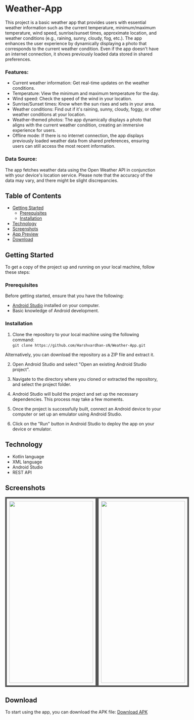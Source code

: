 # Weather-App

This project is a basic weather app that provides users with essential weather information such as the current temperature, minimum/maximum temperature, wind speed, sunrise/sunset times, approximate location, and weather conditions (e.g., raining, sunny, cloudy, fog, etc.). The app enhances the user experience by dynamically displaying a photo that corresponds to the current weather condition. Even if the app doesn't have an internet connection, it shows previously loaded data stored in shared preferences.

### Features:

- Current weather information: Get real-time updates on the weather conditions.
- Temperature: View the minimum and maximum temperature for the day.
- Wind speed: Check the speed of the wind in your location.
- Sunrise/Sunset times: Know when the sun rises and sets in your area.
- Weather conditions: Find out if it's raining, sunny, cloudy, foggy, or other weather conditions at your location.
- Weather-themed photos: The app dynamically displays a photo that aligns with the current weather condition, creating an immersive experience for users.
- Offline mode: If there is no internet connection, the app displays previously loaded weather data from shared preferences, ensuring users can still access the most recent information.

### Data Source:
The app fetches weather data using the Open Weather API in conjunction with your device's location service. Please note that the accuracy of the data may vary, and there might be slight discrepancies.

## Table of Contents

- [Getting Started](#getting-started)
  - [Prerequisites](#prerequisites)
  - [Installation](#installation)
- [Technology](#technology)
- [Screenshots](#screenshots)
- [App Preview](#app-preview)
- [Download](#download)

## Getting Started

To get a copy of the project up and running on your local machine, follow these steps:

### Prerequisites

Before getting started, ensure that you have the following:

- [Android Studio](https://developer.android.com/studio) installed on your computer.
- Basic knowledge of Android development.

### Installation 

1. Clone the repository to your local machine using the following command: <br>
```git clone https://github.com/Harshvardhan-sN/Weather-App.git```

Alternatively, you can download the repository as a ZIP file and extract it.

2. Open Android Studio and select "Open an existing Android Studio project".

3. Navigate to the directory where you cloned or extracted the repository, and select the project folder.

4. Android Studio will build the project and set up the necessary dependencies. This process may take a few moments.

5. Once the project is successfully built, connect an Android device to your computer or set up an emulator using Android Studio.

6. Click on the "Run" button in Android Studio to deploy the app on your device or emulator.

## Technology
- Kotlin language
- XML language
- Android Studio
- REST API

## Screenshots

<div style="display: flex;">
  <img src="https://github.com/Harshvardhan-sN/Weather-App/blob/master/screenshot/1.png" width="271" height="587" style="border: 5px solid #555; padding: 8px;">
  <img src="https://github.com/Harshvardhan-sN/Weather-App/blob/master/screenshot/2.png" width="271" height="587" style="border: 5px solid #555; padding: 8px;">
</div>


## Download
To start using the app, you can download the APK file: <a href="https://drive.google.com/file/d/1s6xgx_nmLq9MR-F-9rdiO423NQuTA_fJ/view?usp=drive_link" target="_blank">Download APK</a>
